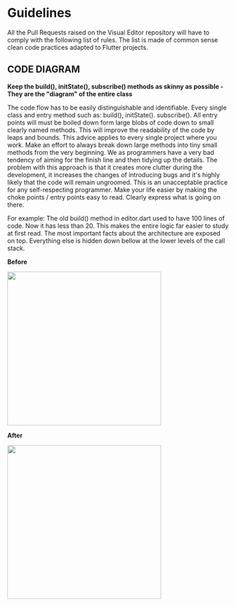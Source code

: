 # Guidelines
All the Pull Requests raised on the Visual Editor repository will have to comply with the following list of rules. The list is made of common sense clean code practices adapted to Flutter projects.

## CODE DIAGRAM
**Keep the build(), initState(), subscribe() methods as skinny as possible - They are the "diagram" of the entire class**

The code flow has to be easily distinguishable and identifiable. Every single class and entry method such as: build(), initState(). subscribe(). All entry points will must be boiled down form large blobs of code down to small clearly named methods. This will improve the readability of the code by leaps and bounds. This advice applies to every single project where you work. Make an effort to always break down large methods into tiny small methods from the very beginning. We as programmers have a very bad tendency of aiming for the finish line and then tidying up the details. The problem with this approach is that it creates more clutter during the development, it increases the changes of introducing bugs and it's highly likely that the code will remain ungroomed. This is an unacceptable practice for any self-respecting programmer. Make your life easier by making the choke points / entry points easy to read. Clearly express what is going on there.

For example: The old build() method in editor.dart used to have 100 lines of code. Now it has less than 20. This makes the entire logic far easier to study at first read. The most important facts about the architecture are exposed on top. Everything else is hidden down bellow at the lower levels of the call stack.

**Before**

<img src="https://github.com/visual-space/visual-editor/blob/develop/example/assets/guidelines/1a-build-before.png" width="350"/>

**After**

<img src="https://github.com/visual-space/visual-editor/blob/develop/example/assets/guidelines/1b-build-after.png" width="350"/>
